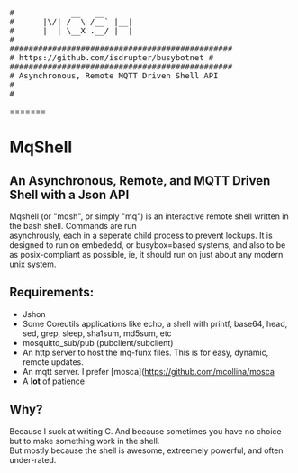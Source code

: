 <pre>
#            __   __                     
#      |\/| /  \ /__` |__|               
#      |  | \__X .__/ |  |               
#                                        
###############################################
# https://github.com/isdrupter/busybotnet #
###############################################
# Asynchronous, Remote MQTT Driven Shell API
#
#
</pre>
=======
# MqShell
## An Asynchronous, Remote, and MQTT Driven Shell with a Json API

Mqshell (or "mqsh", or simply "mq") is an interactive remote shell written in the bash shell. Commands are run <br>
asynchrously, each in a seperate child process to prevent lockups. It is designed to run on embededd, or busybox=based 
systems, and also to be as posix-compliant as possible, ie, it should run on just about any modern unix system. 


## Requirements:
- Jshon
- Some Coreutils applications like echo, a shell with printf, base64, head, sed, grep, sleep, sha1sum, md5sum, etc
- mosquitto_sub/pub (pubclient/subclient)
- An http server to host the mq-funx files. This is for easy, dynamic, remote updates.
- An mqtt server. I prefer [mosca](https://github.com/mcollina/mosca
- A **lot** of patience

## Why? 

Because I suck at writing C. And because sometimes you have no choice but to make something work in the shell. <br>
But mostly because the shell is awesome, extreemely powerful, and often under-rated. 
